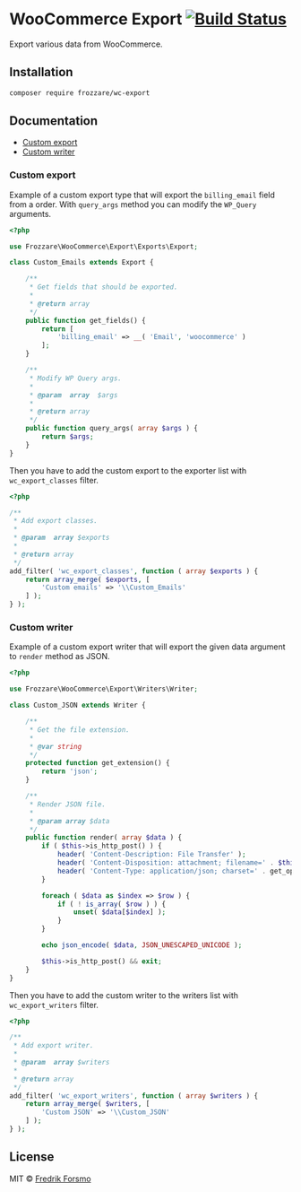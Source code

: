 # WooCommerce Export [![Build Status](https://travis-ci.org/frozzare/wc-export.svg?branch=master)](https://travis-ci.org/frozzare/wc-export)

Export various data from WooCommerce.

## Installation

```sh
composer require frozzare/wc-export
```

## Documentation

* [Custom export](#custom-export)
* [Custom writer](#custom-writer)

### Custom export

Example of a custom export type that will export the `billing_email` field from a order. With `query_args` method you can modify the `WP_Query` arguments.

```php
<?php

use Frozzare\WooCommerce\Export\Exports\Export;

class Custom_Emails extends Export {

	/**
	 * Get fields that should be exported.
	 *
	 * @return array
	 */
	public function get_fields() {
		return [
			'billing_email' => __( 'Email', 'woocommerce' )
		];
	}

	/**
	 * Modify WP Query args.
	 *
	 * @param  array  $args
	 *
	 * @return array
	 */
	public function query_args( array $args ) {
		return $args;
	}
}
```

Then you have to add the custom export to the exporter list with `wc_export_classes` filter.

```php
<?php

/**
 * Add export classes.
 *
 * @param  array $exports
 *
 * @return array
 */
add_filter( 'wc_export_classes', function ( array $exports ) {
	return array_merge( $exports, [
		'Custom emails' => '\\Custom_Emails'
	] );
} );
```

### Custom writer

Example of a custom export writer that will export the given data argument to `render` method as JSON.

```php
<?php

use Frozzare\WooCommerce\Export\Writers\Writer;

class Custom_JSON extends Writer {

	/**
	 * Get the file extension.
	 *
	 * @var string
	 */
	protected function get_extension() {
		return 'json';
	}

	/**
	 * Render JSON file.
	 *
	 * @param array $data
	 */
	public function render( array $data ) {
		if ( $this->is_http_post() ) {
			header( 'Content-Description: File Transfer' );
			header( 'Content-Disposition: attachment; filename=' . $this->get_filename() );
			header( 'Content-Type: application/json; charset=' . get_option( 'blog_charset' ), true );
		}

		foreach ( $data as $index => $row ) {
			if ( ! is_array( $row ) ) {
				unset( $data[$index] );
			}
		}

		echo json_encode( $data, JSON_UNESCAPED_UNICODE );

		$this->is_http_post() && exit;
	}
}
```

Then you have to add the custom writer to the writers list with `wc_export_writers` filter.

```php
<?php

/**
 * Add export writer.
 *
 * @param  array $writers
 *
 * @return array
 */
add_filter( 'wc_export_writers', function ( array $writers ) {
	return array_merge( $writers, [
		'Custom JSON' => '\\Custom_JSON'
	] );
} );
```

## License

MIT © [Fredrik Forsmo](https://github.com/frozzare)
